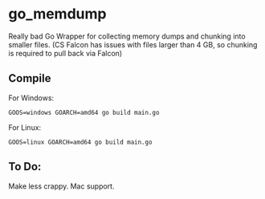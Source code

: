 # go_memdump
Really bad Go Wrapper for collecting memory dumps and chunking into smaller files. (CS Falcon has issues with files larger than 4 GB, so chunking is required to pull back via Falcon)

## Compile

For Windows:
```
GOOS=windows GOARCH=amd64 go build main.go
```
For Linux:
```
GOOS=linux GOARCH=amd64 go build main.go
```

## To Do:
Make less crappy.
Mac support.
